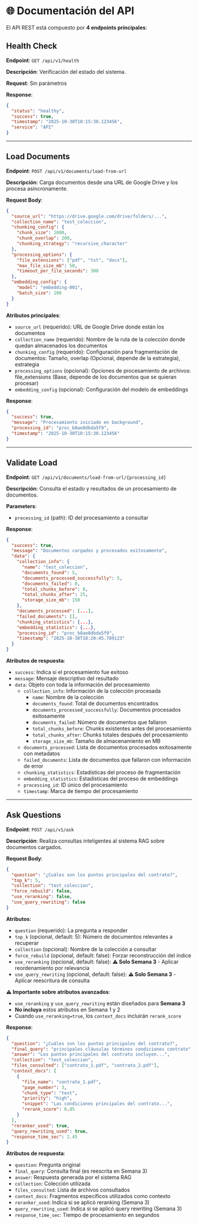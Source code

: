 # 🌐  Documentación del API

El API REST está compuesto por **4 endpoints principales**:

## Health Check

**Endpoint**: `GET /api/v1/health`

**Descripción**: Verificación del estado del sistema.

**Request**: Sin parámetros

**Response**:

```json
{
  "status": "healthy",
  "success": true,
  "timestamp": "2025-10-30T10:15:30.123456",
  "service": "API"
}
```

---

## Load Documents

**Endpoint**: `POST /api/v1/documents/load-from-url`

**Descripción**: Carga documentos desde una URL de Google Drive y los procesa asíncronamente.

**Request Body**:

```json
{
  "source_url": "https://drive.google.com/drive/folders/...",
  "collection_name": "test_coleccion",
  "chunking_config": {
    "chunk_size": 1000,
    "chunk_overlap": 200,
    "chunking_strategy": "recursive_character"
  },
  "processing_options": {
    "file_extensions": ["pdf", "txt", "docx"],
    "max_file_size_mb": 50,
    "timeout_per_file_seconds": 300
  },
  "embedding_config": {
    "model": "embedding-001",
    "batch_size": 100
  }
}
```

**Atributos principales**:

- `source_url` (requerido): URL de Google Drive donde están los documentos
- `collection_name` (requerido): Nombre de la ruta de la colección donde quedan almacenados los documentos
- `chunking_config` (requerido): Configuración para fragmentación de documentos: Tamaño, overlap (Opcional, depende de la estrategia), estrategia
- `processing_options` (opcional): Opciones de procesamiento de archivos: file_extensions (Base, depende de los documentos que se quieran procesar)
- `embedding_config` (opcional): Configuración del modelo de embeddings

**Response**:

```json
{
  "success": true,
  "message": "Procesamiento iniciado en background",
  "processing_id": "proc_b8ae8dbda5f9",
  "timestamp": "2025-10-30T10:15:30.123456"
}
```

---

## Validate Load

**Endpoint**: `GET /api/v1/documents/load-from-url/{processing_id}`

**Descripción**: Consulta el estado y resultados de un procesamiento de documentos.

**Parameters**:

- `processing_id` (path): ID del procesamiento a consultar

**Response**:

```json
{
  "success": true,
  "message": "Documentos cargados y procesados exitosamente",
  "data": {
    "collection_info": {
      "name": "test_coleccion",
      "documents_found": 5,
      "documents_processed_successfully": 5,
      "documents_failed": 0,
      "total_chunks_before": 0,
      "total_chunks_after": 25,
      "storage_size_mb": 150
    },
    "documents_processed": [...],
    "failed_documents": [],
    "chunking_statistics": {...},
    "embedding_statistics": {...},
    "processing_id": "proc_b8ae8dbda5f9",
    "timestamp": "2025-10-30T10:20:45.789123"
  }
}
```
**Atributos de respuesta**:

- `success`: Indica si el procesamiento fue exitoso
- `message`: Mensaje descriptivo del resultado
- `data`: Objeto con toda la información del procesamiento
  - `collection_info`: Información de la colección procesada
    - `name`: Nombre de la colección
    - `documents_found`: Total de documentos encontrados
    - `documents_processed_successfully`: Documentos procesados exitosamente
    - `documents_failed`: Número de documentos que fallaron
    - `total_chunks_before`: Chunks existentes antes del procesamiento
    - `total_chunks_after`: Chunks totales después del procesamiento
    - `storage_size_mb`: Tamaño de almacenamiento en MB
  - `documents_processed`: Lista de documentos procesados exitosamente con metadatos
  - `failed_documents`: Lista de documentos que fallaron con información de error
  - `chunking_statistics`: Estadísticas del proceso de fragmentación
  - `embedding_statistics`: Estadísticas del proceso de embeddings
  - `processing_id`: ID único del procesamiento
  - `timestamp`: Marca de tiempo del procesamiento

---

## Ask Questions

**Endpoint**: `POST /api/v1/ask`

**Descripción**: Realiza consultas inteligentes al sistema RAG sobre documentos cargados.

**Request Body**:

```json
{
  "question": "¿Cuáles son los puntos principales del contrato?",
  "top_k": 5,
  "collection": "test_coleccion",
  "force_rebuild": false,
  "use_reranking": false,
  "use_query_rewriting": false
}
```

**Atributos**:

- `question` (requerido): La pregunta a responder
- `top_k` (opcional, default: 5): Número de documentos relevantes a recuperar
- `collection` (opcional): Nombre de la colección a consultar
- `force_rebuild` (opcional, default: false): Forzar reconstrucción del índice
- `use_reranking` (opcional, default: false): **⚠️ Solo Semana 3** - Aplicar reordenamiento por relevancia
- `use_query_rewriting` (opcional, default: false): **⚠️ Solo Semana 3** - Aplicar reescritura de consulta

**⚠️ Importante sobre atributos avanzados**:

- `use_reranking` y `use_query_rewriting` están diseñados para **Semana 3**
- **No incluya** estos atributos en Semana 1 y 2
- Cuando `use_reranking=true`, los `context_docs` incluirán `rerank_score`

**Response**:

```json
{
  "question": "¿Cuáles son los puntos principales del contrato?",
  "final_query": "principales cláusulas términos condiciones contrato",
  "answer": "Los puntos principales del contrato incluyen...",
  "collection": "test_coleccion",
  "files_consulted": ["contrato_1.pdf", "contrato_2.pdf"],
  "context_docs": [
    {
      "file_name": "contrato_1.pdf",
      "page_number": 3,
      "chunk_type": "text",
      "priority": "high",
      "snippet": "Las condiciones principales del contrato...",
      "rerank_score": 0.85
    }
  ],
  "reranker_used": true,
  "query_rewriting_used": true,
  "response_time_sec": 2.45
}
```

**Atributos de respuesta**:

- `question`: Pregunta original
- `final_query`: Consulta final (es reescrita en Semana 3)
- `answer`: Respuesta generada por el sistema RAG
- `collection`: Colección utilizada
- `files_consulted`: Lista de archivos consultados
- `context_docs`: Fragmentos específicos utilizados como contexto
- `reranker_used`: Indica si se aplicó reranking (Semana 3)
- `query_rewriting_used`: Indica si se aplicó query rewriting (Semana 3)
- `response_time_sec`: Tiempo de procesamiento en segundos
